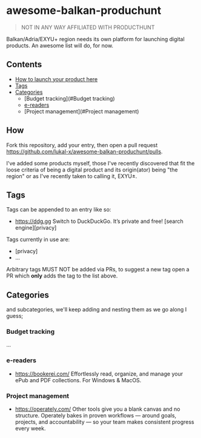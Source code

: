 # awesome-balkan-produchunt

> NOT IN ANY WAY AFFILIATED WITH PRODUCTHUNT

Balkan/Adria/EXYU+ region needs its own platform for launching digital products. An awesome list will do, for now.

## Contents

- [How to launch your product here](#How)
- [Tags](#Tags)
- [Categories](#Categories)
  - [Budget tracking](#Budget tracking)
  - [e-readers](#e-readers)
  - [Project management](#Project management)

## How

Fork this repository, add your entry, then open a pull request https://github.com/lukal-x/awesome-balkan-produchunt/pulls.

I've added some products myself, those I've recently discovered that fit the loose criteria of being a digital product and its origin(ator) being "the region" or as I've recently taken to calling it, EXYU±.

## Tags

Tags can be appended to an entry like so:

- https://ddg.gg Switch to DuckDuckGo. It’s private and free! [search engine][privacy]

Tags currently in use are:

- [privacy]
- ...

Arbitrary tags MUST NOT be added via PRs, to suggest a new tag open a PR which **only** adds the tag to the list above.

## Categories

and subcategories, we'll keep adding and nesting them as we go along I guess;

### Budget tracking

...

### e-readers

- https://bookerei.com/  Effortlessly read, organize, and manage your ePub and PDF collections. For Windows & MacOS. 

### Project management

- https://operately.com/ Other tools give you a blank canvas and no structure. Operately bakes in proven workflows — around goals, projects, and accountability — so your team makes consistent progress every week. 
